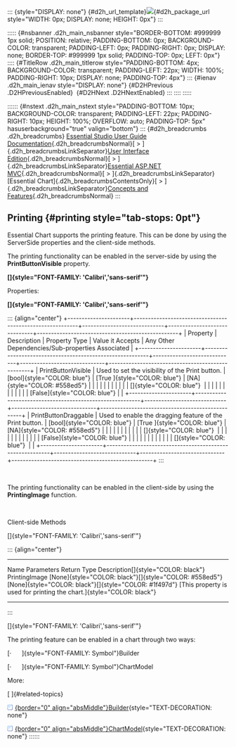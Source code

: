 ::: {style="DISPLAY: none"}
[](ms-xhelp:///?Id=d2h_url_template){#d2h_url_template}![](!package_url!){#d2h_package_url style="WIDTH: 0px; DISPLAY: none; HEIGHT: 0px"}
:::

::::: {#nsbanner .d2h_main_nsbanner style="BORDER-BOTTOM: #999999 1px solid; POSITION: relative; PADDING-BOTTOM: 0px; BACKGROUND-COLOR: transparent; PADDING-LEFT: 0px; PADDING-RIGHT: 0px; DISPLAY: none; BORDER-TOP: #999999 1px solid; PADDING-TOP: 0px; LEFT: 0px"}
:::: {#TitleRow .d2h_main_titlerow style="PADDING-BOTTOM: 4px; BACKGROUND-COLOR: transparent; PADDING-LEFT: 22px; WIDTH: 100%; PADDING-RIGHT: 10px; DISPLAY: none; PADDING-TOP: 4px"}
::: {#ienav .d2h_main_ienav style="DISPLAY: none"}
[](ms-xhelp:///?Id=015a4fc7-7223-44cb-9eeb-ea2c031dbc29){#D2HPrevious .D2HPreviousEnabled}  [](ms-xhelp:///?Id=ef9953ef-4c51-4cd7-9031-a15680b4e9a7){#D2HNext .D2HNextEnabled}
:::
::::
:::::

:::::: {#nstext .d2h_main_nstext style="PADDING-BOTTOM: 10px; BACKGROUND-COLOR: transparent; PADDING-LEFT: 22px; PADDING-RIGHT: 10px; HEIGHT: 100%; OVERFLOW: auto; PADDING-TOP: 5px" hasuserbackground="true" valign="bottom"}
::: {#d2h_breadcrumbs .d2h_breadcrumbs}
[Essential Studio User Guide Documentation](ms-xhelp:///?Id=12457748-09e3-4d74-a240-8e049cedf030){.d2h_breadcrumbsNormal}[ \> ]{.d2h_breadcrumbsLinkSeparator}[User Interface Edition](ms-xhelp:///?Id=c29296b7-531c-413b-a0ec-488ca1f7f669){.d2h_breadcrumbsNormal}[ \> ]{.d2h_breadcrumbsLinkSeparator}[Essential ASP.NET MVC](ms-xhelp:///?Id=4b14e7d1-65c4-4f67-b1aa-2c37709905a5){.d2h_breadcrumbsNormal}[ \> ]{.d2h_breadcrumbsLinkSeparator}[Essential Chart]{.d2h_breadcrumbsContentsOnly}[ \> ]{.d2h_breadcrumbsLinkSeparator}[Concepts and Features](ms-xhelp:///?Id=696f5666-8b81-4685-9bd9-12198f06f3ad){.d2h_breadcrumbsNormal}
:::

## Printing {#printing style="tab-stops: 0pt"}

Essential Chart supports the printing feature. This can be done by using the ServerSide properties and the client-side methods.

The printing functionality can be enabled in the server-side by using the **PrintButtonVisible** property.

**[]{style="FONT-FAMILY: 'Calibri','sans-serif'"}** 

Properties:

**[]{style="FONT-FAMILY: 'Calibri','sans-serif'"}** 

::: {align="center"}
+----------------------+----------------------------------------------------------+-----------------------------+------------------------------+--------------------------------------------------+
| Property             | Description                                              | Property Type               | Value it Accepts             | Any Other Dependencies/Sub-properties Associated |
+----------------------+----------------------------------------------------------+-----------------------------+------------------------------+--------------------------------------------------+
| PrintButtonVisible   | Used to set the visibility of the Print button.          | [bool]{style="COLOR: blue"} | [True ]{style="COLOR: blue"} | [NA]{style="COLOR: #558ed5"}                     |
|                      |                                                          |                             |                              |                                                  |
|                      |                                                          |                             | []{style="COLOR: blue"}      |                                                  |
|                      |                                                          |                             |                              |                                                  |
|                      |                                                          |                             | [False]{style="COLOR: blue"} |                                                  |
+----------------------+----------------------------------------------------------+-----------------------------+------------------------------+--------------------------------------------------+
| PrintButtonDraggable | Used to enable the dragging feature of the Print button. | [bool]{style="COLOR: blue"} | [True ]{style="COLOR: blue"} | [NA]{style="COLOR: #558ed5"}                     |
|                      |                                                          |                             |                              |                                                  |
|                      |                                                          |                             | []{style="COLOR: blue"}      |                                                  |
|                      |                                                          |                             |                              |                                                  |
|                      |                                                          |                             | [False]{style="COLOR: blue"} |                                                  |
|                      |                                                          |                             |                              |                                                  |
|                      |                                                          |                             | []{style="COLOR: blue"}      |                                                  |
+----------------------+----------------------------------------------------------+-----------------------------+------------------------------+--------------------------------------------------+
:::

 

The printing functionality can be enabled in the client-side by using the **PrintingImage** function.

 

Client-side Methods

[]{style="FONT-FAMILY: 'Calibri','sans-serif'"} 

::: {align="center"}
  --------------- -------------------------------------------------------- -------------------------------------------------------- -----------------------------------------------------------------------
  Name            Parameters                                               Return Type                                              Description[]{style="COLOR: black"}
  PrintingImage   [None]{style="COLOR: black"}[]{style="COLOR: #558ed5"}   [None]{style="COLOR: black"}[]{style="COLOR: #1f497d"}   [This property is used for printing the chart.]{style="COLOR: black"}
  --------------- -------------------------------------------------------- -------------------------------------------------------- -----------------------------------------------------------------------
:::

[]{style="FONT-FAMILY: 'Calibri','sans-serif'"} 

The printing feature can be enabled in a chart through two ways:

[·      ]{style="FONT-FAMILY: Symbol"}Builder

[·      ]{style="FONT-FAMILY: Symbol"}ChartModel

More:

[ ]{#related-topics}

[![](button.gif){border="0" align="absMiddle"}Builder](ms-xhelp:///?Id=ef9953ef-4c51-4cd7-9031-a15680b4e9a7){style="TEXT-DECORATION: none"}

[![](button.gif){border="0" align="absMiddle"}ChartModel](ms-xhelp:///?Id=962d155f-9a5d-4583-8d60-3ab53bc5effe){style="TEXT-DECORATION: none"}
::::::
